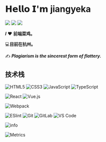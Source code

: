 # 𝗛𝗲𝗹𝗹𝗼 𝗜'𝗺 jiangyeka

[![](https://img.shields.io/badge/Github-jiangyeka-brightgreen?&logo=github)](https://github.com/jiangyeka)
[![](https://img.shields.io/badge/%E6%8E%98%E9%87%91-%E5%B0%86%E4%B9%9Fka-brightgreen)](https://juejin.cn/user/3712386954177709)
[![](https://img.shields.io/badge/%E4%B8%AA%E4%BA%BA%E5%8D%9A%E5%AE%A2-jiangyeka-brightgreen)](http://1.15.41.151/)

𝑰 ❤️ **前端菜鸡。**



:computer:**目前在杭州。**



:writing_hand: ***Plagiarism is the sincerest form of flattery.*** 



## 技术栈

![HTML5](https://img.shields.io/badge/-HTML5-%23E44D27?style=flat-square&logo=html5&logoColor=ffffff)
![CSS3](https://img.shields.io/badge/-CSS3-%231572B6?style=flat-square&logo=css3)
![JavaScript](https://img.shields.io/badge/-JavaScript-%23F7DF1C?style=flat-square&logo=javascript&logoColor=000000&labelColor=%23F7DF1C&color=%23FFCE5A)
![TypeScript](https://img.shields.io/badge/-TypeScript-007ACC?style=flat-square&logo=typescript&logoColor=white)

![React](https://img.shields.io/badge/-React-%23282C34?style=flat-square&logo=react)
![Vue.js](https://img.shields.io/badge/-Vue.js-%232c3e50?style=flat-square&logo=vuedotjs)

![Webpack](https://img.shields.io/badge/-Webpack-%232C3A42?style=flat-square&logo=webpack)

![ESlint](https://img.shields.io/badge/-ESLint-%234B32C3?style=flat-square&logo=eslint)
![Git](https://img.shields.io/badge/-Git-%23F05032?style=flat-square&logo=git&logoColor=%23ffffff)
![GitLab](https://img.shields.io/badge/-GitLab-FCA121?style=flat-square&logo=gitlab)
![VS Code](https://img.shields.io/badge/-VSCode-%23007ACC?style=flat-square&logo=visual-studio-code)

![info](https://github-readme-stats.vercel.app/api?username=jiangyeka&show_icons=true&count_private=true&hide=prs&theme=default_repocard)
<br>

![Metrics](https://metrics.lecoq.io/jiangyeka?template=classic&isocalendar=1&languages=1&introduction=1&stars=1&people=1&followup=1&lines=1&isocalendar.duration=half-year&languages.limit=8&languages.sections=most-used&languages.colors=github&languages.threshold=0%25&languages.indepth=false&languages.categories=markup%2C%20programming&languages.recent.categories=markup%2C%20programming&languages.recent.load=300&languages.recent.days=14&introduction.title=true&stars.limit=4&people.limit=24&people.size=28&people.types=followers%2C%20following&people.identicons=false&people.shuffle=false&followup.sections=repositories&config.timezone=Asia%2FShanghai)
